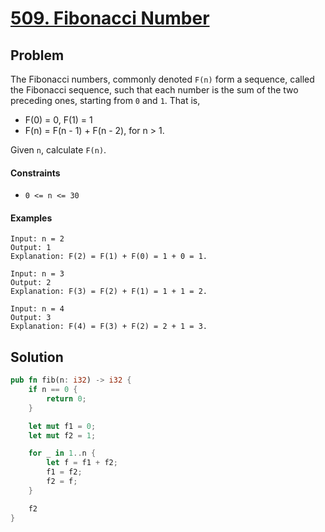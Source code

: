 # [509. Fibonacci Number](https://leetcode.com/problems/fibonacci-number/)

## Problem

The Fibonacci numbers, commonly denoted `F(n)` form a sequence, called the
Fibonacci sequence, such that each number is the sum of the two preceding ones,
starting from `0` and `1`. That is,

* F(0) = 0, F(1) = 1
* F(n) = F(n - 1) + F(n - 2), for n > 1.

Given `n`, calculate `F(n)`.

#### Constraints

* `0 <= n <= 30`

#### Examples

```text
Input: n = 2
Output: 1
Explanation: F(2) = F(1) + F(0) = 1 + 0 = 1.
```

```text
Input: n = 3
Output: 2
Explanation: F(3) = F(2) + F(1) = 1 + 1 = 2.
```

```text
Input: n = 4
Output: 3
Explanation: F(4) = F(3) + F(2) = 2 + 1 = 3.
```

## Solution

```rust
pub fn fib(n: i32) -> i32 {
    if n == 0 {
        return 0;
    }

    let mut f1 = 0;
    let mut f2 = 1;

    for _ in 1..n {
        let f = f1 + f2;
        f1 = f2;
        f2 = f;
    }

    f2
}
```